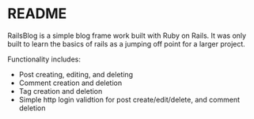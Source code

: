 README
======
RailsBlog is a simple blog frame work built with Ruby on Rails.  It was only
built to learn the basics of rails as a jumping off point for a larger project.

Functionality includes:

* Post creating, editing, and deleting
* Comment creation and deletion
* Tag creation and deletion
* Simple http login validtion for post create/edit/delete, and comment deletion	